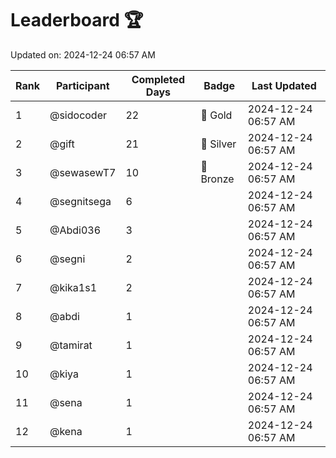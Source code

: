 # Leaderboard 🏆

Updated on: 2024-12-24 06:57 AM

| Rank | Participant       | Completed Days | Badge      | Last Updated         |
|------|-------------------|----------------|------------|----------------------|
| 1    | @sidocoder        | 22             | 🏅 Gold     | 2024-12-24 06:57 AM |
| 2    | @gift             | 21             | 🥈 Silver   | 2024-12-24 06:57 AM |
| 3    | @sewasewT7        | 10             | 🥉 Bronze   | 2024-12-24 06:57 AM |
| 4    | @segnitsega       | 6              |            | 2024-12-24 06:57 AM |
| 5    | @Abdi036          | 3              |            | 2024-12-24 06:57 AM |
| 6    | @segni            | 2              |            | 2024-12-24 06:57 AM |
| 7    | @kika1s1          | 2              |            | 2024-12-24 06:57 AM |
| 8    | @abdi             | 1              |            | 2024-12-24 06:57 AM |
| 9    | @tamirat          | 1              |            | 2024-12-24 06:57 AM |
| 10   | @kiya             | 1              |            | 2024-12-24 06:57 AM |
| 11   | @sena             | 1              |            | 2024-12-24 06:57 AM |
| 12   | @kena             | 1              |            | 2024-12-24 06:57 AM |
